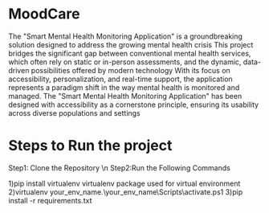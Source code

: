 # MoodCare

 The "Smart Mental Health Monitoring Application" is a groundbreaking solution designed to address the growing mental health crisis 
 This project bridges the significant gap between conventional mental health services, which often rely on static or in-person assessments, and the dynamic, data-driven possibilities offered by modern technology
 With its focus on accessibility, personalization, and real-time support, the application represents a paradigm shift in the way mental health is monitored and managed.
 The "Smart Mental Health Monitoring Application" has been designed with accessibility as a cornerstone principle, ensuring its usability across diverse populations and settings

# Steps to Run the project 

Step1: Clone the Repository \n
Step2:Run the Following Commands

1)pip install virtualenv 
virtualenv package used for virtual environment
2)virtualenv your_env_name.\your_env_name\Scripts\activate.ps1
3)pip install -r requirements.txt
